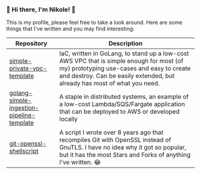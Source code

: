 ### 🚀 Hi there, I'm Nikole! 🦄

This is my profile, please feel free to take a look around. Here are some things that I've written and you may find interesting:

| Repository | Description |
| --- | --- |
| [simple-private-vpc-template](https://github.com/nikole-dunixi/simple-private-vpc-template) | IaC, written in GoLang, to stand up a low-cost AWS VPC that is simple enough for most (of my) prototyping use-cases and easy to create and destroy. Can be easily extended, but already has most of what you need. |
| [golang-simple-ingestion-pipeline-template](https://github.com/nikole-dunixi/golang-simple-ingestion-pipeline-template) | A staple in distributed systems, an example of a low-cost Lambda/SQS/Fargate application that can be deployed to AWS or developed locally |
| [git-openssl-shellscript](https://github.com/nikole-dunixi/git-openssl-shellscript) | A script I wrote over 8 years ago that recompiles Git with OpenSSL instead of GnuTLS. I have no idea why it got so popular, but it has the most Stars and Forks of anything I've written. 😂 |
